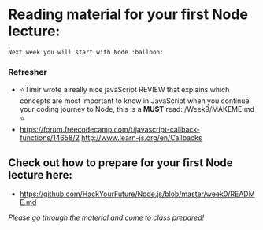 # Reading material for your first Node lecture:

```
Next week you will start with Node :balloon:
```

### Refresher
- :star:Timir wrote a really nice javaScript REVIEW that explains which concepts are most important to know in JavaScript when you continue your coding journey to Node, this is a __MUST__ read: /Week9/MAKEME.md :star:
- https://forum.freecodecamp.com/t/javascript-callback-functions/14658/2
http://www.learn-js.org/en/Callbacks

## Check out how to prepare for your first Node lecture here:

- https://github.com/HackYourFuture/Node.js/blob/master/week0/README.md

_Please go through the material and come to class prepared!_





